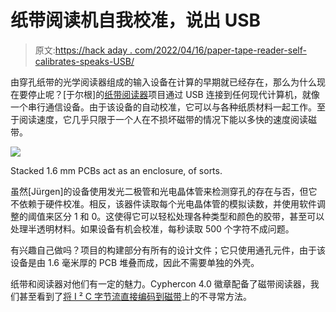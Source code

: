 # 纸带阅读机自我校准，说出 USB

> 原文:[https://hack aday . com/2022/04/16/paper-tape-reader-self-calibrates-speaks-USB/](https://hackaday.com/2022/04/16/paper-tape-reader-self-calibrates-speaks-usb/)

由穿孔纸带的光学阅读器组成的输入设备在计算的早期就已经存在，那么为什么现在要停止呢？[于尔根]的[纸带阅读器](http://www.e-basteln.de/computing/papertape/overview/)项目通过 USB 连接到任何现代计算机，就像一个串行通信设备。由于该设备的自动校准，它可以与各种纸质材料一起工作。至于阅读速度，它几乎只限于一个人在不损坏磁带的情况下能以多快的速度阅读磁带。

[![](../Images/eefe6c8ee401d92d557c0027ef163afa.png)](https://hackaday.com/wp-content/uploads/2022/04/manual-paper-tape-reader_complete.jpg)

Stacked 1.6 mm PCBs act as an enclosure, of sorts.

虽然[Jürgen]的设备使用发光二极管和光电晶体管来检测穿孔的存在与否，但它不依赖于硬件校准。相反，该器件读取每个光电晶体管的模拟读数，并使用软件调整的阈值来区分 1 和 0。这使得它可以轻松处理各种类型和颜色的胶带，甚至可以处理半透明材料。如果设备有机会校准，每秒读取 500 个字符不成问题。

有兴趣自己做吗？项目的构建部分有所有的设计文件；它只使用通孔元件，由于该设备是由 1.6 毫米厚的 PCB 堆叠而成，因此不需要单独的外壳。

纸带和阅读器对他们有一定的魅力。Cyphercon 4.0 徽章配备了磁带阅读器，我们甚至看到了[将 I ² C 字节流直接编码到磁带](https://hackaday.com/2021/05/03/i2c-paper-tape-reader-is-not-what-you-think/)上的不寻常方法。